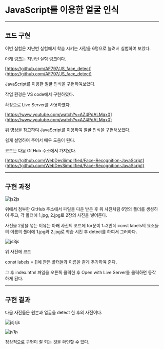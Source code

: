 # JavaScript를 이용한 얼굴 인식

---

## 코드 구현

이번 실험은 지난번 실험에서 학습 시키는 사람을 6명으로 늘려서 실험하여 보았다.

아래 링크는 지난번 실험 링크이다.

[https://github.com/AF797/JS_face_detect](https://github.com/AF797/JS_face_detect)



JavaScript를 이용한 얼굴 인식을 구현하여보았다.

작업 환경은 VS code에서 구현하였다.

확장으로 Live Server를 사용하였다.

[https://www.youtube.com/watch?v=AZ4PdALMqx0](https://www.youtube.com/watch?v=AZ4PdALMqx0)

위 영상을 참고하여 JavaScript를 이용하여 얼굴 인식을 구현해보았다.

쉽게 설명하여 주어서 매우 도움이 된다.

코드는 다음 GitHub 주소에서 가져왔다.

[https://github.com/WebDevSimplified/Face-Recognition-JavaScript](https://github.com/WebDevSimplified/Face-Recognition-JavaScript)

---

## 구현 과정

![js2js](https://user-images.githubusercontent.com/86837707/203839760-c7db0eab-2dfb-4340-86a8-cd0ab0d90de4.jpg)

위에서 첨부한 GitHub 주소에서 파일을 다운 받은 후 위 사진처럼 6명의 폴더를 생성하여 주고, 각 폴더에 1.jpg, 2.jpg로 2장의 사진을 넣어준다.

사진을 2장을 넣는 이유는 아래 사진의 코드에 for문이 1~2인데 const labels의 요소들의 이름의 폴더에 1.jpg와 2.jpg로 학습 시킨 후 detect를 하여서 그러하다.

![js3js](https://user-images.githubusercontent.com/86837707/203839763-a5573cf0-479e-4800-9f91-4be3cb5053cb.jpg)

위 사진에 코드

const labels = []에 만든 폴더들과 이름을 같게 추가하여 준다.

그 후  index.html 파일을 오른쪽 클릭한 후 Open with Live Server를 클릭하면 동작하게 된다.

---

## 구현 결과

다음 사진들은 원본과 얼굴을 detect 한 후의 사진이다.

![jsjsjs](https://user-images.githubusercontent.com/86837707/211259302-56cd73ad-fa21-4aed-a189-b62f5f88dfc7.png)

![js1js](https://user-images.githubusercontent.com/86837707/211261974-15793aaf-10e7-449b-b445-244a79e55d43.JPG)

정상적으로 구현이 잘 되는 것을 확인할 수 있다.

